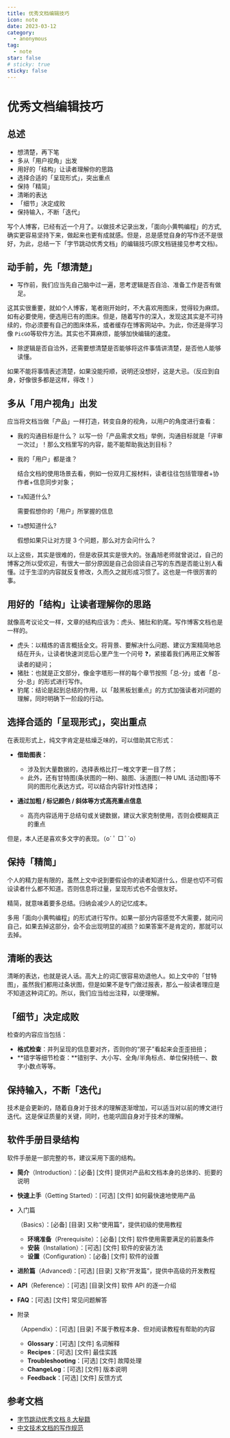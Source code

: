 ```yaml
---
title: 优秀文档编辑技巧
icon: note
date: 2023-03-12
category:
  - anonymous
tag:
  - note
star: false
# sticky: true
sticky: false
---
```


# 优秀文档编辑技巧

## 总述

- 想清楚，再下笔
- 多从「用户视角」出发
- 用好的「结构」让读者理解你的思路
- 选择合适的「呈现形式」，突出重点
- 保持「精简」
- 清晰的表达
- 「细节」决定成败
- 保持输入，不断「迭代」

写个人博客，已经有近一个月了。以做技术记录出发，「面向小黄鸭编程」的方式,确实更容易坚持下来，做起来也更有成就感。但是，总是感觉自身的写作还不是很好，为此，总结一下「字节跳动优秀文档」的编辑技巧(原文档链接见参考文档)。

## 动手前，先「想清楚」

- 写作前，我们应当先自己脑中过一遍，思考逻辑是否自洽、准备工作是否有做足。

这其实很重要，就如个人博客，笔者刚开始时，不大喜欢用图床，觉得较为麻烦。如有必要使用，便选用已有的图床。但是，随着写作的深入，发现这其实是不可持续的，你必须要有自己的图床体系，或者缓存在博客网站中。为此，你还是得学习像 `PicGO`等软件方法。其实也不算麻烦，能够加快编辑的速度。

- 除逻辑是否自洽外，还需要想清楚是否能够将这件事情讲清楚，是否他人能够读懂。

如果不能将事情表述清楚，如果没能捋顺，说明还没想好，这是大忌。（反应到自身，好像很多都是这样，得改！）

## 多从「用户视角」出发

应当将文档当做「产品」一样打造，转变自身的视角，以用户的角度进行查看：

- 我的沟通目标是什么？
  以写一份「产品需求文档」举例，沟通目标就是「评审一次过」！那么文档里写的内容，能不能帮助我达到目标？

- 我的「用户」都是谁？

  结合文档的使用场景去看，例如一份双月汇报材料，读者往往包括管理者+协作者+信息同步对象；

- `Ta`知道什么?

  需要假想你的「用户」所掌握的信息

- `Ta`想知道什么?

  假想如果只让对方提 3 个问题，那么对方会问什么？

以上这些，其实是很难的，但是收获其实是很大的。张鑫旭老师就曾说过，自己的博客之所以受欢迎，有很大一部分原因是自己会回读自己写的东西是否能让别人看懂。过于生涩的内容就反复修改，久而久之就形成习惯了。这也是一件很厉害的事。

## 用好的「结构」让读者理解你的思路

就像高考议论文一样，文章的结构应该为：虎头、猪肚和豹尾。写作博客文档也是一样的。

- 虎头：以精炼的语言概括全文。将背景、要解决什么问题、建议方案精简地总结在开头，让读者快速浏览后心里产生一个问号 ❓，紧接着我们再用正文解答读者的疑问；
- 猪肚：也就是正文部分，像金字塔形一样的每个章节按照「总-分」或者「总-分-总」的形式进行写作。
- 豹尾：结论是起到总结的作用，以「敲黑板划重点」的方式加强读者对问题的理解，同时明确下一阶段的行动。

## 选择合适的「呈现形式」，突出重点

在表现形式上，纯文字肯定是枯燥乏味的，可以借助其它形式：

- **借助图表：**

  - 涉及到大量数据的，选择表格比打一堆文字更一目了然；
  - 此外，还有甘特图(条状图的一种)、脑图、泳道图(一种 UML 活动图)等不同的图形化表达方式，可以结合内容针对性选择；

- **通过加粗 / 标记颜色 / 斜体等方式高亮重点信息**
  - 高亮内容适用于总结句或关键数据，建议大家克制使用，否则会模糊真正的重点

但是，本人还是喜欢多文字的表现。（o´ ﾟ □ ﾟ`o）

## 保持「精简」

个人的精力是有限的，虽然上文中说到要假设你的读者知道什么，但是也切不可假设读者什么都不知道。否则信息将过量，呈现形式也不会很友好。

精简，就意味着要多总结。归纳会减少人的记忆成本。

多用「面向小黄鸭编程」的形式进行写作。如果一部分内容感觉不大需要，就问问自己，如果去掉这部分，会不会出现明显的减损？如果答案不是肯定的，那就可以去掉。

## 清晰的表达

清晰的表达，也就是说人话。高大上的词汇很容易劝退他人。如上文中的「甘特图」，虽然我们都用过条状图，但是如果不是专门做过报表，那么一般读者理应是不知道这种词汇的。所以，我们应当给出注释，以便理解。

## 「细节」决定成败

检查的内容应当包括：

- **格式检查**：并列呈现的信息要对齐，否则你的“房子”看起来会歪歪扭扭；
- **错字等细节检查：**错别字、大小写、全角/半角标点、单位保持统一、数字小数点等等。

## 保持输入，不断「迭代」

技术是会更新的，随着自身对于技术的理解逐渐增加，可以适当对以前的博文进行迭代。这是保证质量的关键，同时，也能巩固自身对于技术的理解。

## 软件手册目录结构

软件手册是一部完整的书，建议采用下面的结构。

- **简介**（Introduction）：[必备] [文件] 提供对产品和文档本身的总体的、扼要的说明

- **快速上手**（Getting Started）：[可选] [文件] 如何最快速地使用产品

- 入门篇

  （Basics）：[必备] [目录] 又称“使用篇”，提供初级的使用教程

  - **环境准备**（Prerequisite）：[必备] [文件] 软件使用需要满足的前置条件
  - **安装**（Installation）：[可选] [文件] 软件的安装方法
  - **设置**（Configuration）：[必备] [文件] 软件的设置

- **进阶篇**（Advanced)：[可选] [目录] 又称“开发篇”，提供中高级的开发教程

- **API**（Reference）：[可选] [目录|文件] 软件 API 的逐一介绍

- **FAQ**：[可选] [文件] 常见问题解答

- 附录

  （Appendix）：[可选] [目录] 不属于教程本身、但对阅读教程有帮助的内容

  - **Glossary**：[可选] [文件] 名词解释
  - **Recipes**：[可选] [文件] 最佳实践
  - **Troubleshooting**：[可选] [文件] 故障处理
  - **ChangeLog**：[可选] [文件] 版本说明
  - **Feedback**：[可选] [文件] 反馈方式

## 参考文档

- [字节跳动优秀文档 8 大秘籍](https://www.feishu.cn/docs/doccnBYiti3wwLmVGtnAabHIAwe)
- [中文技术文档的写作规范](https://github.com/ruanyf/document-style-guide/tree/master)
